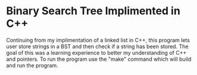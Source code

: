 # Binary Search Tree Implimented in C++
Continuing from my implimentation of a linked list in C++, this program lets
user store strings in a BST and then check if a string has been stored. The
goal of this was a learning experience to better my understanding of C++ and
pointers. To run the program use the "make" command which will build and run
the program.